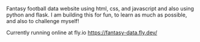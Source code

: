 Fantasy football data website using html, css, and javascript and also using python and flask.
I am building this for fun, to learn as much as possible, and also to challenge myself!

Currently running online at fly.io
https://fantasy-data.fly.dev/
